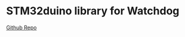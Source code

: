 # STM32duino library for Watchdog
[Github Repo](https://github.com/stm32duino/Arduino_Core_STM32/tree/main/libraries/IWatchdog)